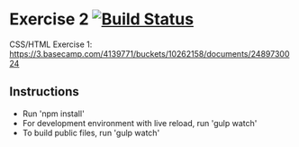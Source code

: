 # Exercise 2 [![Build Status](https://travis-ci.org/cferdinandi/gulp-boilerplate.svg)](https://travis-ci.org/cferdinandi/gulp-boilerplate)

CSS/HTML Exercise 1: https://3.basecamp.com/4139771/buckets/10262158/documents/2489730024

## Instructions

- Run 'npm install'
- For development environment with live reload, run 'gulp watch'
- To build public files, run 'gulp watch'
